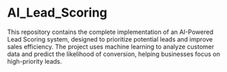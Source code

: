 # AI_Lead_Scoring
This repository contains the complete implementation of an AI-Powered Lead Scoring system, designed to prioritize potential leads and improve sales efficiency. The project uses machine learning to analyze customer data and predict the likelihood of conversion, helping businesses focus on high-priority leads.
